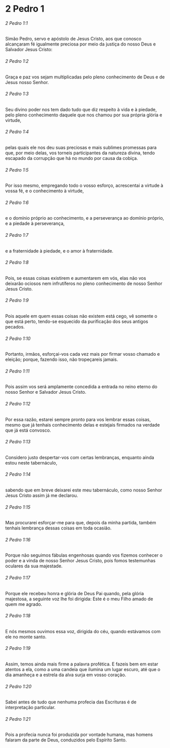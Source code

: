 # 2 Pedro 1

###### 2 Pedro 1:1

Simão Pedro, servo e apóstolo de Jesus Cristo, aos que conosco alcançaram fé igualmente preciosa por meio da justiça do nosso Deus e Salvador Jesus Cristo:

###### 2 Pedro 1:2

Graça e paz vos sejam multiplicadas pelo pleno conhecimento de Deus e de Jesus nosso Senhor.

###### 2 Pedro 1:3

Seu divino poder nos tem dado tudo que diz respeito à vida e à piedade, pelo pleno conhecimento daquele que nos chamou por sua própria glória e virtude,

###### 2 Pedro 1:4

pelas quais ele nos deu suas preciosas e mais sublimes promessas para que, por meio delas, vos torneis participantes da natureza divina, tendo escapado da corrupção que há no mundo por causa da cobiça.

###### 2 Pedro 1:5

Por isso mesmo, empregando todo o vosso esforço, acrescentai a virtude à vossa fé, e o conhecimento à virtude,

###### 2 Pedro 1:6

e o domínio próprio ao conhecimento, e a perseverança ao domínio próprio, e a piedade à perseverança,

###### 2 Pedro 1:7

e a fraternidade à piedade, e o amor à fraternidade.

###### 2 Pedro 1:8

Pois, se essas coisas existirem e aumentarem em vós, elas não vos deixarão ociosos nem infrutíferos no pleno conhecimento de nosso Senhor Jesus Cristo.

###### 2 Pedro 1:9

Pois aquele em quem essas coisas não existem está cego, vê somente o que está perto, tendo-se esquecido da purificação dos seus antigos pecados.

###### 2 Pedro 1:10

Portanto, irmãos, esforçai-vos cada vez mais por firmar vosso chamado e eleição; porque, fazendo isso, não tropeçareis jamais.

###### 2 Pedro 1:11

Pois assim vos será amplamente concedida a entrada no reino eterno do nosso Senhor e Salvador Jesus Cristo.

###### 2 Pedro 1:12

Por essa razão, estarei sempre pronto para vos lembrar essas coisas, mesmo que já tenhais conhecimento delas e estejais firmados na verdade que já está convosco.

###### 2 Pedro 1:13

Considero justo despertar-vos com certas lembranças, enquanto ainda estou neste tabernáculo,

###### 2 Pedro 1:14

sabendo que em breve deixarei este meu tabernáculo, como nosso Senhor Jesus Cristo assim já me declarou.

###### 2 Pedro 1:15

Mas procurarei esforçar-me para que, depois da minha partida, também tenhais lembrança dessas coisas em toda ocasião.

###### 2 Pedro 1:16

Porque não seguimos fábulas engenhosas quando vos fizemos conhecer o poder e a vinda de nosso Senhor Jesus Cristo, pois fomos testemunhas oculares da sua majestade.

###### 2 Pedro 1:17

Porque ele recebeu honra e glória de Deus Pai quando, pela glória majestosa, a seguinte voz lhe foi dirigida: Este é o meu Filho amado de quem me agrado.

###### 2 Pedro 1:18

E nós mesmos ouvimos essa voz, dirigida do céu, quando estávamos com ele no monte santo.

###### 2 Pedro 1:19

Assim, temos ainda mais firme a palavra profética. E fazeis bem em estar atentos a ela, como a uma candeia que ilumina um lugar escuro, até que o dia amanheça e a estrela da alva surja em vosso coração.

###### 2 Pedro 1:20

Sabei antes de tudo que nenhuma profecia das Escrituras é de interpretação particular.

###### 2 Pedro 1:21

Pois a profecia nunca foi produzida por vontade humana, mas homens falaram da parte de Deus, conduzidos pelo Espírito Santo.

